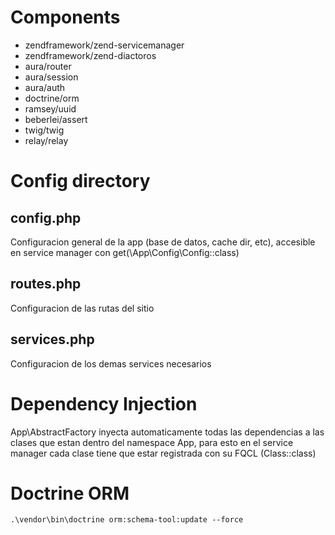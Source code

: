 # Components

* zendframework/zend-servicemanager
* zendframework/zend-diactoros
* aura/router
* aura/session
* aura/auth
* doctrine/orm
* ramsey/uuid
* beberlei/assert
* twig/twig
* relay/relay

# Config directory

## config.php

Configuracion general de la app (base de datos, cache dir, etc), accesible en service manager con get(\App\Config\Config::class)

## routes.php

Configuracion de las rutas del sitio

## services.php

Configuracion de los demas services necesarios

# Dependency Injection

App\AbstractFactory inyecta automaticamente todas las dependencias a las clases que estan dentro del namespace App, para esto en el service manager cada clase tiene que estar registrada con su FQCL (Class::class)

# Doctrine ORM

`.\vendor\bin\doctrine orm:schema-tool:update --force`